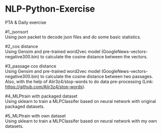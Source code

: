 # NLP-Python-Exercise
PTA &amp; Daily exercise  
  
#1_jsonsort  
Using json packet to decode json files and do some basic statistics.  
  
#2_cos distance  
Using Gensim and pre-trained word2vec model (GoogleNews-vectors-negative300.bin) to calculate the cosine distance between the vectors.  
  
#3_passage cos distance  
Using Gensim and pre-trained word2vec model (GoogleNews-vectors-negative300.bin) to calculate the cosine distance between two passages.  
Also, with the help of Alir3z4/stop-words to do data pre-processing (Link: https://github.com/Alir3z4/stop-words).  
  
#4_MLPtrain with packaged dataset  
Using sklearn to train a MLPClassifer based on neural network with original packaged datasets.  
  
#5_MLPtrain with own dataset  
Using sklearn to train a MLPClassifer based on neural network with my own datasets.  
